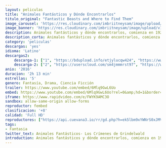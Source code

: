 ```yaml
---
layout: peliculas
title: "Animales Fantásticos y Dónde Encontrarlos"
titulo_original: "Fantastic Beasts and Where to Find Them"
image_carousel: 'https://res.cloudinary.com/imbriitneysam/image/upload/v1543031321/donde-poster-min.jpg'
image_banner: 'https://res.cloudinary.com/imbriitneysam/image/upload/v1543031321/donde-banner-min.jpg'
description: Animales fantásticos y dónde encontrarlos, comienza en 1926, cuando Newt Scamander, experto en zoología mágica, completo su viaje por todo el mundo para encontrar y documentar una extraordinaria selección de criaturas mágicas. Llegando a Nueva York para hacer una breve parada en su camino, donde podría haber llegado y salido sin incidentes… Pero no para un Muggle llamado Jacob, un caso perdido de magia, y la fuga de algunas criaturas fantásticas de Newt, que podrían causar problemas el mundo mágico y en el mundo Muggle.
description_corta: Animales fantásticos y dónde encontrarlos, comienza en 1926, cuando Newt Scamander, experto en zoología mágica, completo su viaje por todo el mundo para encontrar y documentar una extraordinaria selección de criaturas mágicas. Llegando a...
category: 'peliculas'
descargas: 'yes'
idioma: 'Latino'
descargas2:
    descarga-1: ["1", "https://bdupload.info/etjylucqw424", "https://www.google.com/s2/favicons?domain=openload.co","OpenLoad","https://res.cloudinary.com/imbriitneysam/image/upload/v1541473684/mexico.png", "Latino", "Full HD"]
    descarga-2: ["2", "https://userscloud.com/sm4jmmmrst97", "https://www.google.com/s2/favicons?domain=www.rapidvideo.com","RapidVideo","https://res.cloudinary.com/imbriitneysam/image/upload/v1541473684/mexico.png", "Latino", "Full HD"]
anio: '2016'
duracion: '2h 13 min'
estrellas: '5'
genero: Fantasía, Drama, Ciencia Ficción
trailer: https://www.youtube.com/embed/6Mlq9GwL6Uo
embed: https://www.youtube.com/embed/6Mlq9GwL6Uo?rel=0&amp;hd=1&border=0&wmode=opaque&enablejsapi=1&modestbranding=1&controls=1&showinfo=1
iframe: https://www.rapidvideo.com/e/FWYK9AMC3O
sandbox: allow-same-origin allow-forms
reproductor: fembed
clasificacion: '+8'
calidad: 'Full HD'
reproductores: ["https://api.cuevana3.io/rr/gd.php?h=ek5lbm9xYWNrS0xJMVp5b21KREk0dFBLbjVkaHhkRGdrOG1jbnBpUnhhS1Z1WnFlZGJqRnA5dWxocWFHdU11MTNacUZvS0c4cWVTMWw0V1ZuTGpaeEtXU3FadVkyUT09"]
tags:
- Fantasia
twitter_text: Animales Fantásticos- Los Crímenes de Grindelwald
introduction: Animales fantásticos y dónde encontrarlos, comienza en 1926, cuando Newt Scamander, experto en zoología mágica, completo su viaje por todo el mundo para encontrar y documentar una extraordinaria selección de criaturas mágicas. Llegando a...
---
```












